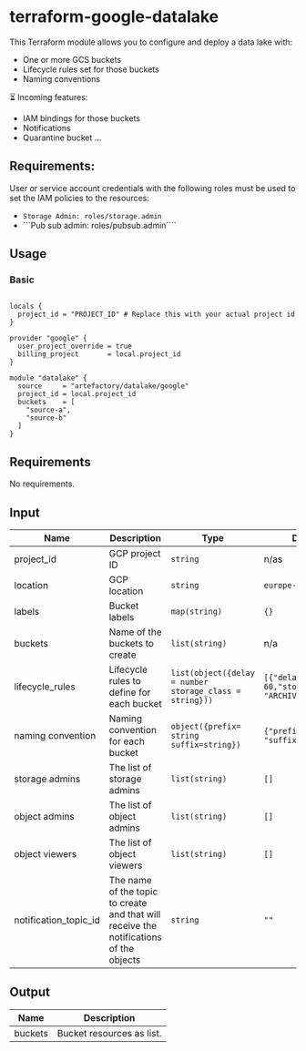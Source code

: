 # terraform-google-datalake

This Terraform module allows you to configure and deploy a data lake with:
- One or more GCS buckets
- Lifecycle rules set for those buckets
- Naming conventions

⏳ Incoming features:
- IAM bindings for those buckets
- Notifications
- Quarantine bucket
...

## Requirements: 
User or service account credentials with the following roles must be used to set the IAM policies to the resources: 
* ```Storage Admin: roles/storage.admin```
* ```Pub sub admin: roles/pubsub.admin````


## Usage

### Basic

```hcl

locals {
  project_id = "PROJECT_ID" # Replace this with your actual project id
}

provider "google" {
  user_project_override = true
  billing_project       = local.project_id
}

module "datalake" {
  source     = "artefactory/datalake/google"
  project_id = local.project_id
  buckets    = [
    "source-a",
    "source-b"
  ]
}

```

## Requirements

No requirements.


## Input

| Name | Description | Type | Default | Required |
|------|-------------|------|---------|----------|
| project_id | GCP project ID | `string` | n/as | yes |
| location  | GCP location  | `string` | `europe-west1`  | no |
| labels | Bucket labels | `map(string)` | `{}` | no |
| buckets | Name of the buckets to create | `list(string)`  | n/a | yes |
| lifecycle_rules | Lifecycle rules to define for each bucket | `list(object({delay = number storage_class = string})) ` | `[{"delay": 60,"storage_class": "ARCHIVE",}] ` | no |
| naming convention | Naming convention for each bucket | `object({prefix= string suffix=string})` | `{"prefix": "", "suffix": ""}` | no |
|storage admins | The list of storage admins | `list(string)` | `[]` | no |
|object admins | The list of object admins | `list(string)` | `[]` | no |
| object viewers | The list of object viewers | `list(string)` | `[]` | no |
| notification_topic_id | The name of the topic to create and that will receive the notifications of the objects | `string` | `""` | no |

## Output

| Name    | Description               |
|---------|---------------------------|
| buckets | Bucket resources as list. |

